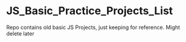 # JS_Basic_Practice_Projects_List
Repo contains old basic JS Projects, just keeping for reference. Might delete later

